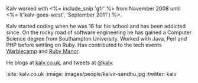 Kalv worked with <%= include_snip 'gfr' %> from November 2008 until <%= l('kalv-goes-west', 'September 2011') %>.

Kalv started coding when he was 16 for his school and has been addicted since. On the rocky road of software engineering he has gained a Computer Science degree from Southampton University. Worked with Java, Perl and PHP before settling on Ruby. Has contributed to the tech events <a href="http://warblecamp.org">Warblecamp</a> and <a href="http://rubymanor.org/">Ruby Manor</a>.

He blogs at [kalv.co.uk](http://kalv.co.uk/), and tweets at [@kalv](http://twitter.com/kalv).

:site: kalv.co.uk
:image: images/people/kalvir-sandhu.jpg
:twitter: kalv
